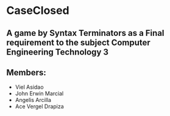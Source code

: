 # CaseClosed
<h2>A game by Syntax Terminators as a Final requirement to the subject <b>Computer Engineering Technology 3</b></h2>

<h2>Members:</h2>
<ul>

  <li>Viel Asidao</li>
  <li>John Erwin Marcial</li>
  <li>Angelis Arcilla</li>
  <li>Ace Vergel Drapiza</li>
</ul>
